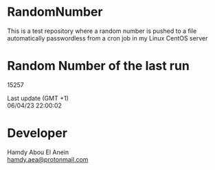 # RandomNumber    
This is a test repository where a random number is pushed to a file automatically passwordless from a cron job in my Linux CentOS server    
# Random Number of the last run   
15257
      
Last update (GMT +1)    
06/04/23 22:00:02
# Developer    
Hamdy Abou El Anein   
hamdy.aea@protonmail.com
